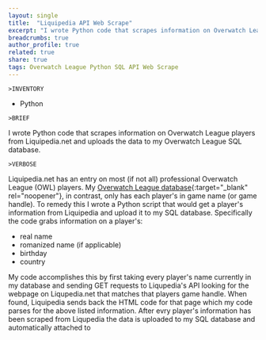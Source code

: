 ```yaml
---
layout: single
title:  "Liquipedia API Web Scrape"
excerpt: "I wrote Python code that scrapes information on Overwatch League players from Liquipedia and uploads the data to my Overwatch League SQL database."
breadcrumbs: true
author_profile: true
related: true
share: true
tags: Overwatch League Python SQL API Web Scrape
---
```


```
>INVENTORY
```
- Python

```
>BRIEF
```
  I wrote Python code that scrapes information on Overwatch League players from Liquipedia.net and uploads the data to my Overwatch League SQL database.
  
```
>VERBOSE
```
  Liquipedia.net has an entry on most (if not all) professional Overwatch League (OWL) players. My [Overwatch League database](/overwatch-league-data-cleanup/){:target="_blank" rel="noopener"}, in contrast, only has each player's in game name (or game handle). To remedy this I wrote a Python script that would get a player's information from Liquipedia and upload it to my SQL database. Specifically the code grabs information on a player's:
  - real name 
  - romanized name (if applicable)
  - birthday
  - country
  
  My code accomplishes this by first taking every player's name currently in my database and sending GET requests to Liqupedia's API looking for the webpage on Liqupedia.net that matches that players game handle. When found, Liquipedia sends back the HTML code for that page which my code parses for the above listed information. After evry player's information has been scraped from Liqupedia the data is uploaded to my SQL database and automatically attached to 
